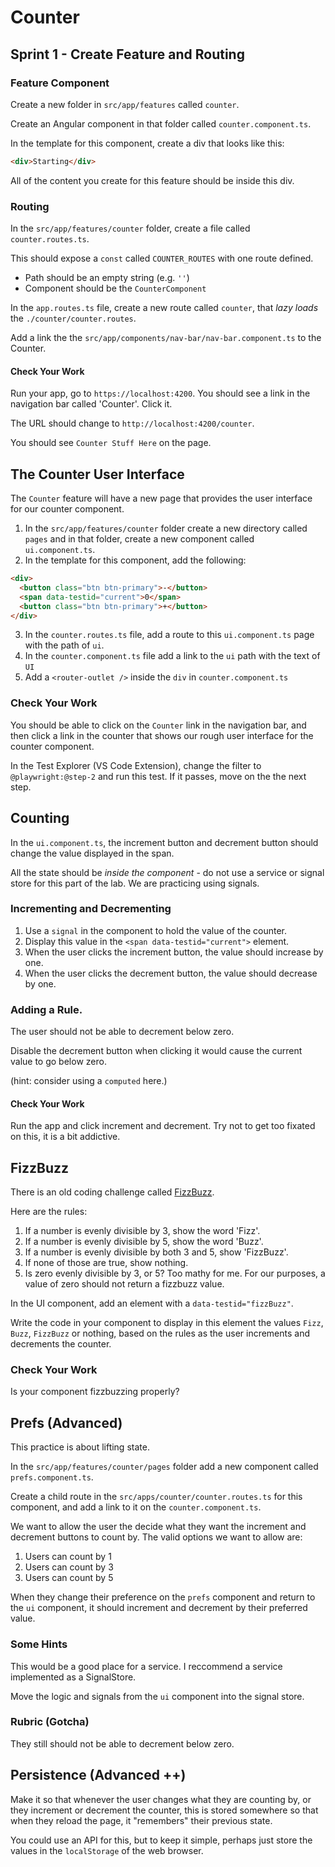 # Counter

## Sprint 1 - Create Feature and Routing

### Feature Component

Create a new folder in `src/app/features` called `counter`.

Create an Angular component in that folder called `counter.component.ts`.

In the template for this component, create a div that looks like this:

```html
<div>Starting</div>
```

All of the content you create for this feature should be inside this div.

### Routing

In the `src/app/features/counter` folder, create a file called `counter.routes.ts`.

This should expose a `const` called `COUNTER_ROUTES` with one route defined.

- Path should be an empty string (e.g. `''`)
- Component should be the `CounterComponent`

In the `app.routes.ts` file, create a new route called `counter`, that _lazy loads_ the `./counter/counter.routes`.

Add a link the the `src/app/components/nav-bar/nav-bar.component.ts` to the Counter.

#### Check Your Work

Run your app, go to `https://localhost:4200`. You should see a link in the navigation bar called 'Counter'. Click it.

The URL should change to `http://localhost:4200/counter`.

You should see `Counter Stuff Here` on the page.

## The Counter User Interface

The `Counter` feature will have a new page that provides the user interface for our counter component.

1. In the `src/app/features/counter` folder create a new directory called `pages` and in that folder, create a new component called `ui.component.ts`.
2. In the template for this component, add the following:

```html
<div>
  <button class="btn btn-primary">-</button>
  <span data-testid="current">0</span>
  <button class="btn btn-primary">+</button>
</div>
```

3. In the `counter.routes.ts` file, add a route to this `ui.component.ts` page with the path of `ui`.
4. In the `counter.component.ts` file add a link to the `ui` path with the text of `UI`
5. Add a `<router-outlet />` inside the `div` in `counter.component.ts`

### Check Your Work

You should be able to click on the `Counter` link in the navigation bar, and then click a link in the counter that shows our rough user interface for the counter component.

In the Test Explorer (VS Code Extension), change the filter to `@playwright:@step-2` and run this test. If it passes, move on the the next step.

## Counting

In the `ui.component.ts`, the increment button and decrement button should change the value displayed in the span.

All the state should be _inside the component_ - do not use a service or signal store for this part of the lab. We are practicing using signals.

### Incrementing and Decrementing

1. Use a `signal` in the component to hold the value of the counter.
2. Display this value in the `<span data-testid="current">` element.
3. When the user clicks the increment button, the value should increase by one.
4. When the user clicks the decrement button, the value should decrease by one.

### Adding a Rule.

The user should not be able to decrement below zero.

Disable the decrement button when clicking it would cause the current value to go below zero.

(hint: consider using a `computed` here.)

#### Check Your Work

Run the app and click increment and decrement. Try not to get too fixated on this, it is a bit addictive.

## FizzBuzz

There is an old coding challenge called [FizzBuzz](https://en.wikipedia.org/wiki/Fizz_buzz#:~:text=Fizz%20buzz%20is%20a%20group,with%20the%20word%20%22fizzbuzz%22.).

Here are the rules:

1. If a number is evenly divisible by 3, show the word 'Fizz'.
2. If a number is evenly divisible by 5, show the word 'Buzz'.
3. If a number is evenly divisible by both 3 and 5, show 'FizzBuzz'.
4. If none of those are true, show nothing.
5. Is zero evenly divisible by 3, or 5? Too mathy for me. For our purposes, a value of zero should not return a fizzbuzz value.

In the UI component, add an element with a `data-testid="fizzBuzz"`.

Write the code in your component to display in this element the values `Fizz`, `Buzz`, `FizzBuzz` or nothing, based on the rules as the user increments and decrements the counter.

### Check Your Work

Is your component fizzbuzzing properly?

## Prefs (Advanced)

This practice is about lifting state.

In the `src/app/features/counter/pages` folder add a new component called `prefs.component.ts`.

Create a child route in the `src/apps/counter/counter.routes.ts` for this component, and add a link to it on the `counter.component.ts`.

We want to allow the user the decide what they want the increment and decrement buttons to count by. The valid options we want to allow are:

1. Users can count by 1
2. Users can count by 3
3. Users can count by 5

When they change their preference on the `prefs` component and return to the `ui` component, it should increment and decrement by their preferred value.

### Some Hints

This would be a good place for a service. I reccommend a service implemented as a SignalStore.

Move the logic and signals from the `ui` component into the signal store.

### Rubric (Gotcha)

They still should not be able to decrement below zero.

## Persistence (Advanced ++)

Make it so that whenever the user changes what they are counting by, or they increment or decrement the counter, this is stored somewhere so that when they reload the page, it "remembers" their previous state.

You could use an API for this, but to keep it simple, perhaps just store the values in the `localStorage` of the web browser.
